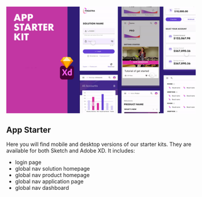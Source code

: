 ![Image Finastra App Starter Kit](/design/apps/_app-starter/starter_thumb.jpg)
## App Starter

Here you will find mobile and desktop versions of our starter kits.
They are available for both Sketch and Adobe XD.
It includes:
- login page
- global nav solution homepage
- global nav product homepage
- global nav application page
- global nav dashboard
